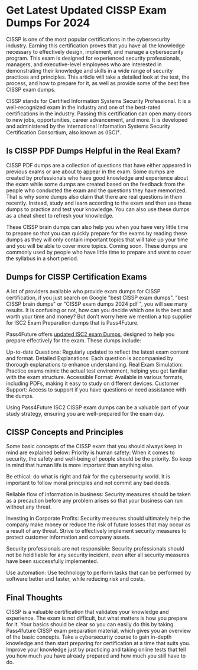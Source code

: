 # Get Latest Updated CISSP Exam Dumps For 2024
CISSP is one of the most popular certifications in the cybersecurity industry. Earning this certification proves that you have all the knowledge necessary to effectively design, implement, and manage a cybersecurity program. This exam is designed for experienced security professionals, managers, and executive-level employees who are interested in demonstrating their knowledge and skills in a wide range of security practices and principles. This article will take a detailed look at the test, the process, and how to prepare for it, as well as provide some of the best free CISSP exam dumps.

CISSP stands for Certified Information Systems Security Professional. It is a well-recognized exam in the industry and one of the best-rated certifications in the industry. Passing this certification can open many doors to new jobs, opportunities, career advancement, and more. It is developed and administered by the International Information Systems Security Certification Consortium, also known as (ISC)².

## Is CISSP PDF Dumps Helpful in the Real Exam?
CISSP PDF dumps are a collection of questions that have either appeared in previous exams or are about to appear in the exam. Some dumps are created by professionals who have good knowledge and experience about the exam while some dumps are created based on the feedback from the people who conducted the exam and the questions they have memorized. That is why some dumps also claim that there are real questions in them recently. Instead, study and learn according to the exam and then use these dumps to practice and test your knowledge. You can also use these dumps as a cheat sheet to refresh your knowledge.

These CISSP brain dumps can also help you when you have very little time to prepare so that you can quickly prepare for the exams by reading these dumps as they will only contain important topics that will take up your time and you will be able to cover more topics. Coming soon. These dumps are commonly used by people who have little time to prepare and want to cover the syllabus in a short period.
## Dumps for CISSP Certification Exams
A lot of providers available who provide exam dumps for CISSP certification, if you just search on Google "best CISSP exam dumps", "best CISSP brain dumps" or "CISSP exam dumps 2024 pdf ", you will see many results. It is confusing or not, how can you decide which one is the best and worth your time and money? But don’t worry here we mention a top supplier for ISC2 Exam Preparation dumps that is Pass4Future.

Pass4Future offers [updated ISC2 exam Dumps](https://www.pass4future.com/isc2), designed to help you prepare effectively for the exam. These dumps include:

Up-to-date Questions: Regularly updated to reflect the latest exam content and format.
Detailed Explanations: Each question is accompanied by thorough explanations to enhance understanding.
Real Exam Simulation: Practice exams mimic the actual test environment, helping you get familiar with the exam structure.
Accessible Format: Available in various formats, including PDFs, making it easy to study on different devices.
Customer Support: Access to support if you have questions or need assistance with the dumps.

Using Pass4Future ISC2 CISSP exam dumps can be a valuable part of your study strategy, ensuring you are well-prepared for the exam day.

## CISSP Concepts and Principles
Some basic concepts of the CISSP exam  that you should always keep in mind are explained below:
Priority is human safety: When it comes to security, the safety and well-being of people should be the priority. So keep in mind that human life is more important than anything else.

Be ethical: do what is right and fair for the cybersecurity world. It is important to follow moral principles and not commit any bad deeds.

Reliable flow of information in business: Security measures should be taken as a precaution before any problem arises so that your business can run without any threat.

Investing in Corporate Profits: Security measures should ultimately help the company make money or reduce the risk of future losses that may occur as a result of any threat. Strive to effectively implement security measures to protect customer information and company assets.

Security professionals are not responsible: Security professionals should not be held liable for any security incident, even after all security measures have been successfully implemented. 

Use automation: Use technology to perform tasks that can be performed by software better and faster, while reducing risk and costs.

## Final Thoughts
CISSP is a valuable certification that validates your knowledge and experience. The exam is not difficult, but what matters is how you prepare for it. Your basics should be clear so you can easily do this by taking Pass4future CISSP exam preparation material, which gives you an overview of the basic concepts. Take a cybersecurity course to gain in-depth knowledge and then start preparing for certification at a time that suits you. Improve your knowledge just by practicing and taking online tests that tell you how much you have already prepared and how much you still have to do.
